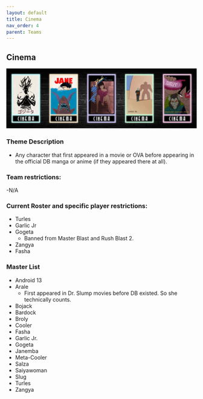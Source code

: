 ```yaml
---
layout: default
title: Cinema
nav_order: 4
parent: Teams
---
```

## Cinema

![](../images/cinema.jpg)

### Theme Description
- Any character that first appeared in a movie or OVA before appearing in the official DB manga or anime (if they appeared there at all).

### Team restrictions:
-N/A

### Current Roster and specific player restrictions:

- Turles
- Garlic Jr
- Gogeta
   - Banned from Master Blast and Rush Blast 2. 
- Zangya
- Fasha
  
### Master List
- Android 13
- Arale
  - First appeared in Dr. Slump movies before DB existed. So she technically counts.
- Bojack
- Bardock
- Broly
- Cooler
- Fasha
- Garlic Jr.
- Gogeta
- Janemba
- Meta-Cooler
- Salza
- Saiyawoman
- Slug
- Turles
- Zangya
